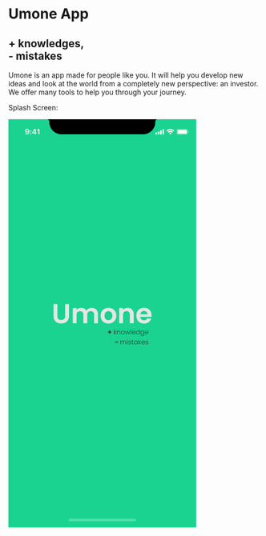 <h1> Umone App </h1>
<h2> <b>+</b> knowledges,<br><b>-</b> mistakes </h2>

<p> Umone is an app made for people like you. It will help you develop new ideas and look at the world from a completely new perspective: an investor. We offer many tools to help you through your journey.

<p> Splash Screen: </p> 

<img src="/src/assets/images/splash-screen.PNG" align="center">
